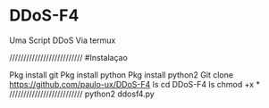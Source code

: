 # DDoS-F4
Uma Script DDoS Via termux

//////////////////////////
#Instalaçao

Pkg install git
Pkg install python
Pkg install python2
Git clone https://github.com/paulo-ux/DDoS-F4
ls
cd DDoS-F4
ls
chmod +x *
//////////////////////////
python2 ddosf4.py
